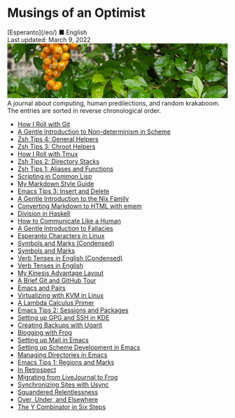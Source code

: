 Musings of an Optimist
======================

<div class="center">[Esperanto](/eo/) ■ English</div>
<div class="center">Last updated: March 9, 2022</div>

<img src="/bil/pluvis-1008x250.jpg" class="banner" alt="pluvis" title="On the face of the cosmos, we all are children forever." />

<div class="text-right">A journal about computing, human predilections, and random krakaboom. The
entries are sorted in reverse chronological order.</div>

- [How I Roll with Git](git/)
- [A Gentle Introduction to Non-determinism in Scheme](amb/)
- [Zsh Tips 4: General Helpers](zsh-tips-4/)
- [Zsh Tips 3: Chroot Helpers](zsh-tips-3/)
- [How I Roll with Tmux](tmux/)
- [Zsh Tips 2: Directory Stacks](zsh-tips-2/)
- [Zsh Tips 1: Aliases and Functions](zsh-tips-1/)
- [Scripting in Common Lisp](script-lisp/)
- [My Markdown Style Guide](markdown/)
- [Emacs Tips 3: Insert and Delete](emacs-tips-3/)
- [A Gentle Introduction to the Nix Family](nix/)
- [Converting Markdown to HTML with emem](emem/)
- [Division in Haskell](haskell-division/)
- [How to Communicate Like a Human](human/)
- [A Gentle Introduction to Fallacies](fallacies/)
- [Esperanto Characters in Linux](eo-linux/)
- [Symbols and Marks (Condensed)](symbols-marks-condensed/)
- [Symbols and Marks](symbols-marks/)
- [Verb Tenses in English (Condensed)](verb-tenses-condensed/)
- [Verb Tenses in English](verb-tenses/)
- [My Kinesis Advantage Layout](advantage/)
- [A Brief Git and GitHub Tour](git-github/)
- [Emacs and Pairs](emacs-pairs/)
- [Virtualizing with KVM in Linux](kvm/)
- [A Lambda Calculus Primer](lambda-calculus/)
- [Emacs Tips 2: Sessions and Packages](emacs-tips-2/)
- [Setting up GPG and SSH in KDE](gsk/)
- [Creating Backups with Ugarit](ugarit/)
- [Blogging with Frog](frog/)
- [Setting up Mail in Emacs](emacs-mail/)
- [Setting up Scheme Development in Emacs](emacs-scheme/)
- [Managing Directories in Emacs](emacs-dired/)
- [Emacs Tips 1: Regions and Marks](emacs-tips-1/)
- [In Retrospect](retrospect/)
- [Migrating from LiveJournal to Frog](livefrog/)
- [Synchronizing Sites with Usync](usync/)
- [Squandered Relentlessness](squandered/)
- [Over, Under, and Elsewhere](over-under/)
- [The Y Combinator in Six Steps](y/)
